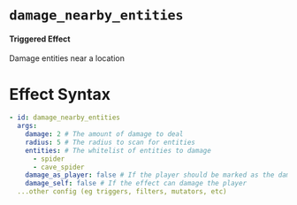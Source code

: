 # `damage_nearby_entities`
#### Triggered Effect

Damage entities near a location

# Effect Syntax
```yaml
- id: damage_nearby_entities
  args:
    damage: 2 # The amount of damage to deal
    radius: 5 # The radius to scan for entities
    entities: # The whitelist of entities to damage
      - spider
      - cave_spider
    damage_as_player: false # If the player should be marked as the damager
    damage_self: false # If the effect can damage the player
  ...other config (eg triggers, filters, mutators, etc)
```